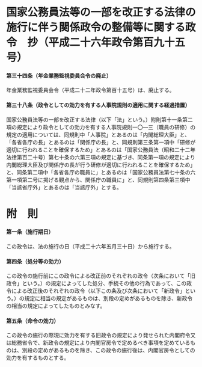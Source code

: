 # 国家公務員法等の一部を改正する法律の施行に伴う関係政令の整備等に関する政令　抄（平成二十六年政令第百九十五号）
#### 第三十四条（年金業務監視委員会令の廃止）
年金業務監視委員会令（平成二十二年政令第百十五号）は、廃止する。
#### 第三十八条（政令としての効力を有する人事院規則の適用に関する経過措置）
国家公務員法等の一部を改正する法律（以下「法」という。）附則第十一条第二項の規定により政令としての効力を有する人事院規則一〇―三（職員の研修）の規定の適用については、同規則中「人事院」とあるのは「内閣総理大臣」と、「各省各庁の長」とあるのは「関係庁の長」と、同規則第三条第一項中「研修が適切に行われることを確保するため」とあるのは「国家公務員法（昭和二十二年法律第百二十号）第七十条の六第三項の規定に基づき、同条第一項の規定により内閣総理大臣及び関係庁の長が行う研修が適切に行われることを確保するため」と、同条第二項中「各省各庁の職員に」とあるのは「国家公務員法第七十条の六第一項第二号に掲げる観点から、関係庁の職員に」と、同規則第四条第三項中「当該省庁外」とあるのは「当該庁外」とする。
# 附　則
#### 第一条（施行期日）
この政令は、法の施行の日（平成二十六年五月三十日）から施行する。
#### 第四条（処分等の効力）
この政令の施行前にこの政令による改正前のそれぞれの政令（次条において「旧政令」という。）の規定によってした処分、手続その他の行為であって、この政令による改正後のそれぞれの政令（以下この条及び次条において「新政令」という。）の規定に相当の規定があるものは、別段の定めがあるものを除き、新政令の相当の規定によってしたものとみなす。
#### 第五条（命令の効力）
この政令の施行の際現に効力を有する旧政令の規定により発せられた内閣府令又は総務省令で、新政令の規定により内閣官房令で定めるべき事項を定めているものは、別段の定めがあるものを除き、この政令の施行後は、内閣官房令としての効力を有するものとする。
